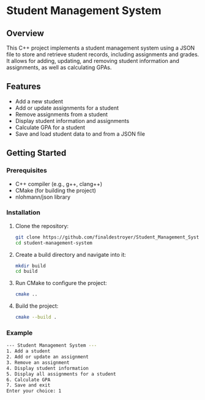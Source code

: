 # Student Management System

## Overview

This C++ project implements a student management system using a JSON file to store and retrieve student records, including assignments and grades. It allows for adding, updating, and removing student information and assignments, as well as calculating GPAs.

## Features

- Add a new student
- Add or update assignments for a student
- Remove assignments from a student
- Display student information and assignments
- Calculate GPA for a student
- Save and load student data to and from a JSON file

## Getting Started

### Prerequisites

- C++ compiler (e.g., g++, clang++)
- CMake (for building the project)
- nlohmann/json library

### Installation

1. Clone the repository:

   ```bash
   git clone https://github.com/finaldestroyer/Student_Management_System.git
   cd student-management-system

2. Create a build directory and navigate into it:
   ```bash
   mkdir build
   cd build

3. Run CMake to configure the project:
   ```bash
   cmake ..

4. Build the project:
   ```bash
   cmake --build .

### Example
   ```bash
   --- Student Management System ---
   1. Add a student
   2. Add or update an assignment
   3. Remove an assignment
   4. Display student information
   5. Display all assignments for a student
   6. Calculate GPA
   7. Save and exit
   Enter your choice: 1

